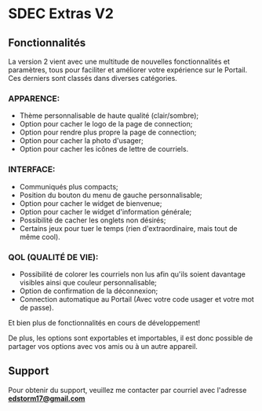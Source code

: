 # SDEC Extras V2

## Fonctionnalités
La version 2 vient avec une multitude de nouvelles fonctionnalités et paramètres, tous pour faciliter et améliorer votre expérience sur le Portail.
Ces derniers sont classés dans diverses catégories.

### APPARENCE:
 - Thème personnalisable de haute qualité (clair/sombre);
 - Option pour cacher le logo de la page de connection;
 - Option pour rendre plus propre la page de connection;
 - Option pour cacher la photo d'usager;
 - Option pour cacher les icônes de lettre de courriels.
 
### INTERFACE:
 - Communiqués plus compacts;
 - Position du bouton du menu de gauche personnalisable;
 - Option pour cacher le widget de bienvenue;
 - Option pour cacher le widget d'information générale;
 - Possibilité de cacher les onglets non désirés;
 - Certains jeux pour tuer le temps (rien d'extraordinaire, mais tout de même cool).

### QOL (QUALITÉ DE VIE):
 - Possibilité de colorer les courriels non lus afin qu'ils soient davantage visibles ainsi que couleur personnalisable;
 - Option de confirmation de la déconnexion;
 - Connection automatique au Portail (Avec votre code usager et votre mot de passe).

Et bien plus de fonctionnalités en cours de développement!

De plus, les options sont exportables et importables, il est donc possible de partager vos options avec vos amis ou à un autre appareil.

## Support
Pour obtenir du support, veuillez me contacter par courriel avec l'adresse **edstorm17@gmail.com**
